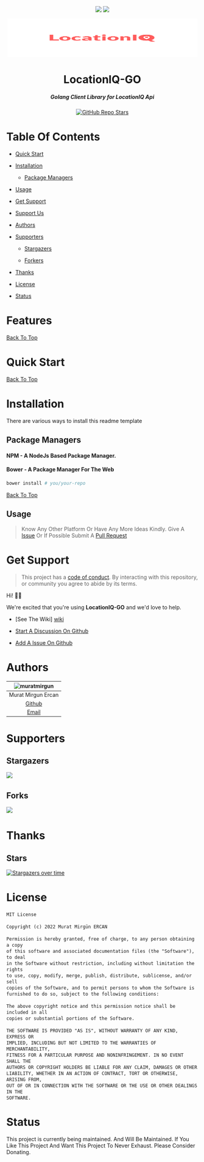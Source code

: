 <div align="center" id="top"><p>
    <a href="https://github.com/muratmirgun/locationiq-go/commits/master"><img src="https://img.shields.io/github/last-commit/muratmirgun/locationiq-go?style=flat-square"></a>
    <a href="#status"><img src="https://img.shields.io/badge/Maintained-yes-green.svg?style=flat-square"></a></p><img height="100px" width="500px" src="./img/logo.png">
  <br><h1>LocationIQ-GO</h1><h5>Golang Client Library for LocationIQ Api</h5><p>
   </p>
  <a href="https://github.com/muratmirgun/locationiq-go/stargazers"><img alt="GitHub Repo Stars" src="https://img.shields.io/github/stars/muratmirgun/locationiq-go?logo=Github&amp;style=for-the-badge">
</a></div>

# Table Of Contents

*   [Quick Start](#quick-start)

*   [Installation](#installation)

    *   [Package Managers](#package-managers)

*   [Usage](#usage)

*   [Get Support](#get-support)

*   [Support Us](#support-us)

*   [Authors](#authors)

*   [Supporters](#supporters)

    *   [Stargazers](#stargazers)

    *   [Forkers](#stargazers)

*   [Thanks](#thanks)

*   [License](#license)

*   [Status](#status)

# Features


[Back To Top][top]

# Quick Start



[Back To Top][top]

# Installation

There are various ways to install this readme template

<!-- Delete The Package Managers/CDNs Not Applicable To You --> 
<!-- Replace These Installation Instructions With Your Instructions -->

## Package Managers

####  **NPM** - A NodeJs Based Package Manager.

####  Bower - A Package Manager For The Web

```bash
bower install # you/your-repo
```

[Back To Top][top]

## Usage

<!-- Include Your Usage Instructions Here. -->

> Know Any Other Platform Or Have Any More Ideas Kindly. Give A [Issue][ issues ] Or If Possible Submit A [Pull Request](https://github.com/muratmirgun/locationiq-go/pulls)

# Get Support

> This project has a [code of conduct](https://github.com/muratmirgun/locationiq-go/blob/master/.github/contributing.md).
> By interacting with this repository, or community you agree to
> abide by its terms.

Hi! 👋🏻

We're excited that you're using **LocationIQ-GO** and we'd love to help.

*   [See The Wiki] [ wiki ]

*   [Start A Discussion On Github][ chat ]

*   [Add A Issue On Github](https://github.com/muratmirgun/locationiq-go/issues)

# Authors

| ![muratmirgun](https://avatars.githubusercontent.com/u/76587897?s=100) |
|:----------------------------------------------------------------------:|
|                           Murat Mirgun Ercan                           |
|                [Github](https://github.com/muratmirgun)                |
|               [Email](mailto:muratmirgunercan@gmail.com)               |

# Supporters

## Stargazers

[![](https://reporoster.com/stars/muratmirgun/locationiq-go)](https://github.com/muratmirgun/locationiq-go/stargazers)

## Forks

[![](https://reporoster.com/forks/muratmirgun/locationiq-go)](https://github.com/muratmirgun/locationiq-go/fork)

# Thanks

## Stars

[![Stargazers over time](https://starchart.cc/muratmirgun/locationiq-go.svg)](https://starchart.cc/muratmirgun/locationiq-go)

# License
```
MIT License

Copyright (c) 2022 Murat Mirgün ERCAN

Permission is hereby granted, free of charge, to any person obtaining a copy
of this software and associated documentation files (the "Software"), to deal
in the Software without restriction, including without limitation the rights
to use, copy, modify, merge, publish, distribute, sublicense, and/or sell
copies of the Software, and to permit persons to whom the Software is
furnished to do so, subject to the following conditions:

The above copyright notice and this permission notice shall be included in all
copies or substantial portions of the Software.

THE SOFTWARE IS PROVIDED "AS IS", WITHOUT WARRANTY OF ANY KIND, EXPRESS OR
IMPLIED, INCLUDING BUT NOT LIMITED TO THE WARRANTIES OF MERCHANTABILITY,
FITNESS FOR A PARTICULAR PURPOSE AND NONINFRINGEMENT. IN NO EVENT SHALL THE
AUTHORS OR COPYRIGHT HOLDERS BE LIABLE FOR ANY CLAIM, DAMAGES OR OTHER
LIABILITY, WHETHER IN AN ACTION OF CONTRACT, TORT OR OTHERWISE, ARISING FROM,
OUT OF OR IN CONNECTION WITH THE SOFTWARE OR THE USE OR OTHER DEALINGS IN THE
SOFTWARE.

```

# Status

This project is currently being maintained. And Will Be Maintained. If You Like This Project And Want This Project To Never Exhaust. Please Consider Donating.



[top]: #top
[ issues ]: https://github.com/muratmirgun/locationiq-go/issues
[ pull-requests ]: https://github.com/muratmirgun/locationiq-go/pulls
[ chat ]: https://github.com/muratmirgun/locationiq-go/discussions
[ wiki ]: https://github.com/muratmirgun/locationiq-go/wiki
